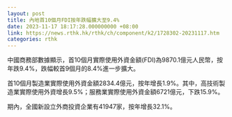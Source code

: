 ```yaml
---
layout: post
title: 內地首10個月FDI按年跌幅擴大至9.4%
date: 2023-11-17 18:17:28.000000000 +08:00
link: https://news.rthk.hk/rthk/ch/component/k2/1728302-20231117.htm
categories: rthk
---
```


中國商務部數據顯示，首10個月實際使用外資金額(FDI)為9870.1億元人民幣，按年跌9.4%，跌幅較首9個月的8.4%進一步擴大。

首10個月製造業實際使用外資金額2834.4億元，按年增長1.9%。其中，高技術製造業實際使用外資增長9.5%；服務業實際使用外資金額6721億元，下跌15.9%。

期內，全國新設立外商投資企業有41947家，按年增長32.1%。
